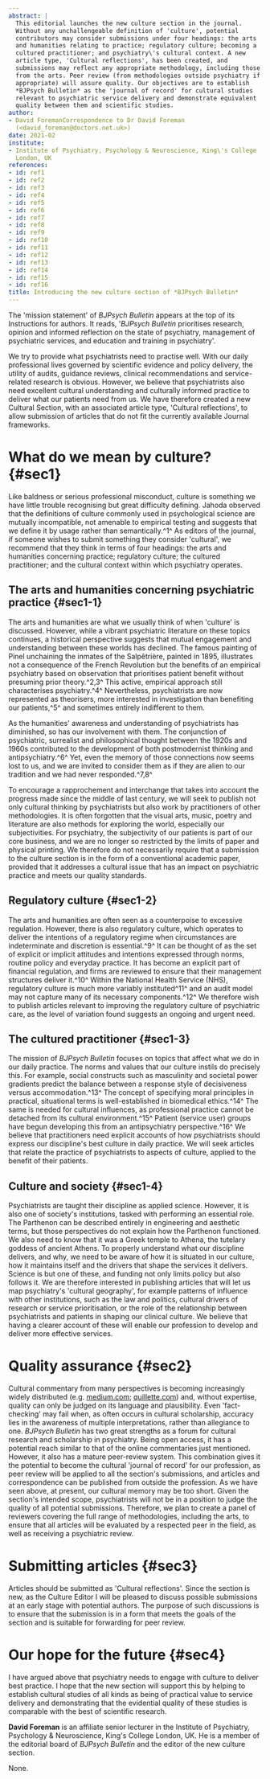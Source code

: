 ```yaml
---
abstract: |
  This editorial launches the new culture section in the journal.
  Without any unchallengeable definition of 'culture', potential
  contributors may consider submissions under four headings: the arts
  and humanities relating to practice; regulatory culture; becoming a
  cultured practitioner; and psychiatry\'s cultural context. A new
  article type, 'Cultural reflections', has been created, and
  submissions may reflect any appropriate methodology, including those
  from the arts. Peer review (from methodologies outside psychiatry if
  appropriate) will assure quality. Our objectives are to establish
  *BJPsych Bulletin* as the 'journal of record' for cultural studies
  relevant to psychiatric service delivery and demonstrate equivalent
  quality between them and scientific studies.
author:
- David ForemanCorrespondence to Dr David Foreman
  (<david_foreman@doctors.net.uk>)
date: 2021-02
institute:
- Institute of Psychiatry, Psychology & Neuroscience, King\'s College
  London, UK
references:
- id: ref1
- id: ref2
- id: ref3
- id: ref4
- id: ref5
- id: ref6
- id: ref7
- id: ref8
- id: ref9
- id: ref10
- id: ref11
- id: ref12
- id: ref13
- id: ref14
- id: ref15
- id: ref16
title: Introducing the new culture section of *BJPsych Bulletin*
---
```


The 'mission statement' of *BJPsych Bulletin* appears at the top of its
Instructions for authors. It reads, '*BJPsych Bulletin* prioritises
research, opinion and informed reflection on the state of psychiatry,
management of psychiatric services, and education and training in
psychiatry'.

We try to provide what psychiatrists need to practise well. With our
daily professional lives governed by scientific evidence and policy
delivery, the utility of audits, guidance reviews, clinical
recommendations and service-related research is obvious. However, we
believe that psychiatrists also need excellent cultural understanding
and culturally informed practice to deliver what our patients need from
us. We have therefore created a new Cultural Section, with an associated
article type, 'Cultural reflections', to allow submission of articles
that do not fit the currently available Journal frameworks.

# What do we mean by culture? {#sec1}

Like baldness or serious professional misconduct, culture is something
we have little trouble recognising but great difficulty defining. Jahoda
observed that the definitions of culture commonly used in psychological
science are mutually incompatible, not amenable to empirical testing and
suggests that we define it by usage rather than semantically.^1^ As
editors of the journal, if someone wishes to submit something they
consider 'cultural', we recommend that they think in terms of four
headings: the arts and humanities concerning practice; regulatory
culture; the cultured practitioner; and the cultural context within
which psychiatry operates.

## The arts and humanities concerning psychiatric practice {#sec1-1}

The arts and humanities are what we usually think of when 'culture' is
discussed. However, while a vibrant psychiatric literature on these
topics continues, a historical perspective suggests that mutual
engagement and understanding between these worlds has declined. The
famous painting of Pinel unchaining the inmates of the Salpêtrière,
painted in 1895, illustrates not a consequence of the French Revolution
but the benefits of an empirical psychiatry based on observation that
prioritises patient benefit without presuming prior theory.^2,3^ This
active, empirical approach still characterises psychiatry.^4^
Nevertheless, psychiatrists are now represented as theorisers, more
interested in investigation than benefiting our patients,^5^ and
sometimes entirely indifferent to them.

As the humanities' awareness and understanding of psychiatrists has
diminished, so has our involvement with them. The conjunction of
psychiatric, surrealist and philosophical thought between the 1920s and
1960s contributed to the development of both postmodernist thinking and
antipsychiatry.^6^ Yet, even the memory of those connections now seems
lost to us, and we are invited to consider them as if they are alien to
our tradition and we had never responded.^7,8^

To encourage a rapprochement and interchange that takes into account the
progress made since the middle of last century, we will seek to publish
not only cultural thinking by psychiatrists but also work by
practitioners of other methodologies. It is often forgotten that the
visual arts, music, poetry and literature are also methods for exploring
the world, especially our subjectivities. For psychiatry, the
subjectivity of our patients is part of our core business, and we are no
longer so restricted by the limits of paper and physical printing. We
therefore do not necessarily require that a submission to the culture
section is in the form of a conventional academic paper, provided that
it addresses a cultural issue that has an impact on psychiatric practice
and meets our quality standards.

## Regulatory culture {#sec1-2}

The arts and humanities are often seen as a counterpoise to excessive
regulation. However, there is also regulatory culture, which operates to
deliver the intentions of a regulatory regime when circumstances are
indeterminate and discretion is essential.^9^ It can be thought of as
the set of explicit or implicit attitudes and intentions expressed
through norms, routine policy and everyday practice. It has become an
explicit part of financial regulation, and firms are reviewed to ensure
that their management structures deliver it.^10^ Within the National
Health Service (NHS), regulatory culture is much more variably
instituted^11^ and an audit model may not capture many of its necessary
components.^12^ We therefore wish to publish articles relevant to
improving the regulatory culture of psychiatric care, as the level of
variation found suggests an ongoing and urgent need.

## The cultured practitioner {#sec1-3}

The mission of *BJPsych Bulletin* focuses on topics that affect what we
do in our daily practice. The norms and values that our culture instils
do precisely this. For example, social constructs such as masculinity
and societal power gradients predict the balance between a response
style of decisiveness versus accommodation.^13^ The concept of
specifying moral principles in practical, situational terms is
well-established in biomedical ethics.^14^ The same is needed for
cultural influences, as professional practice cannot be detached from
its cultural environment.^15^ Patient (service user) groups have begun
developing this from an antipsychiatry perspective.^16^ We believe that
practitioners need explicit accounts of how psychiatrists should express
our discipline\'s best culture in daily practice. We will seek articles
that relate the practice of psychiatrists to aspects of culture, applied
to the benefit of their patients.

## Culture and society {#sec1-4}

Psychiatrists are taught their discipline as applied science. However,
it is also one of society\'s institutions, tasked with performing an
essential role. The Parthenon can be described entirely in engineering
and aesthetic terms, but those perspectives do not explain how the
Parthenon functioned. We also need to know that it was a Greek temple to
Athena, the tutelary goddess of ancient Athens. To properly understand
what our discipline delivers, and why, we need to be aware of how it is
situated in our culture, how it maintains itself and the drivers that
shape the services it delivers. Science is but one of these, and funding
not only limits policy but also follows it. We are therefore interested
in publishing articles that will let us map psychiatry\'s 'cultural
geography', for example patterns of influence with other institutions,
such as the law and politics, cultural drivers of research or service
prioritisation, or the role of the relationship between psychiatrists
and patients in shaping our clinical culture. We believe that having a
clearer account of these will enable our profession to develop and
deliver more effective services.

# Quality assurance {#sec2}

Cultural commentary from many perspectives is becoming increasingly
widely distributed (e.g. [medium.com](https://medium.com);
[quillette.com](https://quillette.com)) and, without expertise, quality
can only be judged on its language and plausibility. Even
'fact-checking' may fail when, as often occurs in cultural scholarship,
accuracy lies in the awareness of multiple interpretations, rather than
allegiance to one. *BJPsych Bulletin* has two great strengths as a forum
for cultural research and scholarship in psychiatry. Being open access,
it has a potential reach similar to that of the online commentaries just
mentioned. However, it also has a mature peer-review system. This
combination gives it the potential to become the cultural 'journal of
record' for our profession, as peer review will be applied to all the
section\'s submissions, and articles and correspondence can be published
from outside the profession. As we have seen above, at present, our
cultural memory may be too short. Given the section\'s intended scope,
psychiatrists will not be in a position to judge the quality of all
potential submissions. Therefore, we plan to create a panel of reviewers
covering the full range of methodologies, including the arts, to ensure
that all articles will be evaluated by a respected peer in the field, as
well as receiving a psychiatric review.

# Submitting articles {#sec3}

Articles should be submitted as 'Cultural reflections'. Since the
section is new, as the Culture Editor I will be pleased to discuss
possible submissions at an early stage with potential authors. The
purpose of such discussions is to ensure that the submission is in a
form that meets the goals of the section and is suitable for forwarding
for peer review.

# Our hope for the future {#sec4}

I have argued above that psychiatry needs to engage with culture to
deliver best practice. I hope that the new section will support this by
helping to establish cultural studies of all kinds as being of practical
value to service delivery and demonstrating that the evidential quality
of these studies is comparable with the best of scientific research.

**David Foreman** is an affiliate senior lecturer in the Institute of
Psychiatry, Psychology & Neuroscience, King\'s College London, UK. He is
a member of the editorial board of *BJPsych Bulletin* and the editor of
the new culture section.

None.
